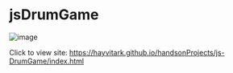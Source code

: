 # jsDrumGame
![image](https://github.com/HayvitaRK/soundgame/assets/130721261/b637c558-4fcd-486e-b4e9-f0e50fce26ab)

Click to view site:
https://hayvitark.github.io/handsonProjects/js-DrumGame/index.html
